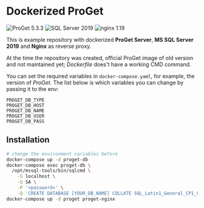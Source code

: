 # Dockerized ProGet  

![ProGet 5.3.3](https://img.shields.io/badge/ProGet-5.3.3-blue) ![SQL Server 2019](https://img.shields.io/badge/SQL%20Server-2019-blue) ![nginx 1.19](https://img.shields.io/badge/nginx-1.19-blue)  

This is example repository with dockerized **ProGet Server**, **MS SQL Server 2019** and **Nginx** as reverse proxy.  

At the time the repository was created, official ProGet image of old version and not maintained yet; *Dockerfile* does't have a working CMD command.  

You can set the required variables in `docker-compose.yaml`, for example, the version of *ProGet*. The list below is which variables you can change by passing it to the env:  

`PROGET_DB_TYPE`  
`PROGET_DB_HOST`  
`PROGET_DB_NAME`  
`PROGET_DB_USER`  
`PROGET_DB_PASS`  

## Installation  

```bash
# change the environment variables before
docker-compose up -d proget-db
docker-compose exec proget-db \
  /opt/mssql-tools/bin/sqlcmd \
    -S localhost \
    -U SA \
    -P '<password>' \
    -Q 'CREATE DATABASE [YOUR_DB_NAME] COLLATE SQL_Latin1_General_CP1_CI_AS'
docker-compose up -d proget proget-nginx
```